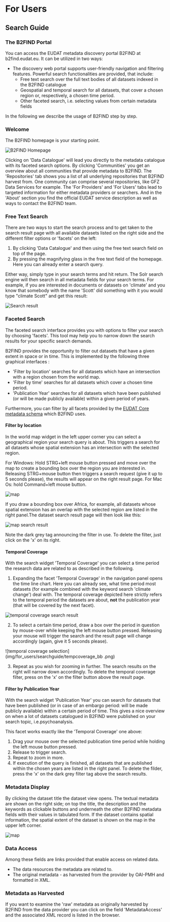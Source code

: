 # For Users

## Search Guide

### The B2FIND Portal
You can access the EUDAT metadata discovery portal B2FIND at b2find.eudat.eu. It can be utilized in two ways:

* The discovery web portal supports user-friendly navigation and filtering features. Powerful search functionalities are provided, that include:
	* Free text search over the full text bodies of all datasets indexed in the B2FIND catalogue
	* Geospatial and temporal search for all datasets, that cover a chosen region or, respectively, a chosen time period.
	* Other faceted search, i.e. selecting values from certain metadata fields

In the following we describe the usage of B2FIND step by step.

### Welcome
The B2FIND homepage is your starting point.

![B2FIND Homepage](img/for_users/searchguide/Welcome_B2FIND.png)

Clicking on 'Data Catalogue' will lead you directly to the metadata catalogue with its faceted search options. By clicking 'Communities' you get an overview about all communities that provide metadata to B2FIND. 
The 'Repositories' tab shows you a list of all underlying repositories that B2FIND harvest from. One community can comprise several repositories, like GFZ Data Services for example. The 'For Providers' and 'For Users' tabs lead to targeted information for either metadata providers or searchers. And in the 'About' section you find the official EUDAT service description as well as ways to contact the B2FIND team.

### Free Text Search
There are two ways to start the search process and to get taken to the search result page with all available datasets listed on the right side and the different filter options or 'facets' on the left:

1. By clicking 'Data Catalogue' and then using the free text search field on top of the page.
2. By pressing the magnifying glass in the free text field of the homepage. Here you can already enter a search query.

Either way, simply type in your search terms and hit return. The Solr search engine will then search in all metadata fields for your search terms. For example, if you are interested in documents or datasets on 'climate' and you know that somebody with the name 'Scott' did something with it you would type "climate Scott" and get this result:

![Search result](img/for_users/searchguide/climate_scott_searchresult.png)

### Faceted Search
The faceted search interface provides you with options to filter your search by choosing 'facets'. This tool may help you to narrow down the search results for your specific search demands.

B2FIND provides the opportunity to filter out datasets that have a given extent in space or in time. This is implemented by the following three graphical interfaces :

* 'Filter by location' searches for all datasets which have an intersection with a region chosen from the world map.
* 'Filter by time' searches for all datasets which cover a chosen time period.
* 'Publication Year' searches for all datasets which have been published (or will be made publicly available) within a given period of years.

Furthermore, you can filter by all facets provided by the [EUDAT Core metadata schema](https://eudat-b2find.github.io/schema-doc/introduction.html) which B2FIND uses.

#### Filter by location

In the world map widget in the left upper corner you can select a geographical region your search query is about. This triggers a search for all datasets whose spatial extension has an intersection with the selected region.

For Windows: Hold STRG+left mouse button pressed and move over the map to create a bounding box over the region you are interested in. Releasing STRG+mouse button then triggers a search request (give it up to 5 seconds please), the results will appear on the right result page.
For Mac Os: hold Command+left mouse button.

![map](img/for_users/searchguide/map_bb.png)

If you draw a bounding box over Africa, for example, all datasets whose spatial extension has an overlap with the selected region are listed in the right panel.The dataset search result page will then look like this:

![map search result](img/for_users/searchguide/map_bb_result.png)

Note the dark grey tag announcing the filter in use. To delete the filter, just click on the 'x' on its right.

#### Temporal Coverage
With the search widget 'Temporal Coverage' you can select a time period the research data are related to as described in the following.

1. Expanding the facet 'Temporal Coverage' in the navigation panel opens the time line chart. Here you can already see, what time period most datasets (for example combined with the keyword search 'climate change') deal with. The temporal coverage depicted here strictly refers to the temporal period the datasets are about, **not** the publication year (that will be covered by the next facet).

![temporal coverage search result](img/for_users/searchguide/tempcoverage.png)

2. To select a certain time period, draw a box over the period in question by mouse-over while keeping the left mouse button pressed. Releasing your mouse will trigger the search and the result page 
will change accordingly (again, give it 5 seconds please).

![temporal coverage selection](img/for_users/searchguide/tempcoverage_bb
.png)

3. Repeat as you wish for zooming in further. The search results on the right will narrow down accordingly.
To delete the temporal coverage filter, press on the 'x' on the filter button above the result page. 

#### Filter by Publication Year
With the search widget 'Publication Year' you can search for datasets that have been published (or in case of an embargo period: will be made publicly available) within a certain period of time. This gives a nice overview on when a lot of datasets catalogued in B2FIND were published on your search topic, i.e.psychoanalysis.

This facet works exactly like the 'Temporal Coverage' one above: 
1. Drag your mouse over the selected publication time period while holding the left mouse button pressed. 
2. Release to trigger search.
3. Repeat to zoom in more.
4. If execution of the query is finished, all datasets that are published within the chosen years are listed in the right panel. To delete the filder, press the 'x' on the dark grey filter tag above the search results.

### Metadata Display

By clicking the dataset title the dataset view opens. The textual metadata are shown on the right side; on top the title, the description and the keywords as clickable buttons and underneath the other B2FIND metadata fields with their values in tabulated form. If the dataset contains spatial information, the spatial extent of the dataset is shown on the map in the upper left corner. 

![map](img/for_users/searchguide/map_bb.png)

### Data Access
Among these fields are links provided that enable access on related data.

* The data resources the metadata are related to.
* The original metadata - as harvested from the provider by OAI-PMH and formatted in XML.

### Metadata as Harvested
If you want to examine the 'raw' metadata as originally harvested by B2FIND from the data provider you can click on the field 'MetadataAccess' and the associated XML record is listed in the browser.
